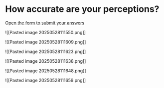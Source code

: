 <script src="/course_dv/presentation.js"></script>
# How accurate are your perceptions?

[Open the form to submit your answers]([https://forms.gle/sVy5j3SyriUgonV4A](https://forms.gle/sVy5j3SyriUgonV4A))

![[Pasted image 20250528111550.png]]

![[Pasted image 20250528111609.png]]

![[Pasted image 20250528111623.png]]

![[Pasted image 20250528111638.png]]

![[Pasted image 20250528111648.png]]

![[Pasted image 20250528111659.png]]

